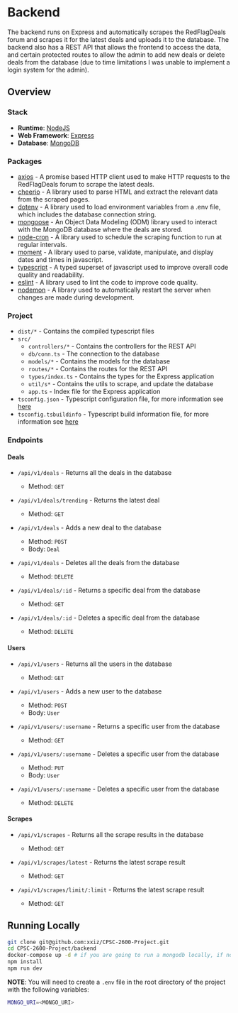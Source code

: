 # Backend
The backend runs on Express and automatically scrapes the RedFlagDeals forum and scrapes it for the latest deals and uploads it to the database. The backend also has a REST API that allows the frontend to access the data, and certain protected routes to allow the admin to add new deals or delete deals from the database (due to time limitations I was unable to implement a login system for the admin).

## Overview

### Stack
- **Runtime**: [NodeJS](https://nodejs.org/en/)
- **Web Framework**: [Express](https://expressjs.com/)
- **Database**: [MongoDB](https://www.mongodb.com/)

### Packages
- [axios](https://www.npmjs.com/package/axios) - A promise based HTTP client used to make HTTP requests to the RedFlagDeals forum to scrape the latest deals.
- [cheerio](https://www.npmjs.com/package/cheerio) - A library used to parse HTML and extract the relevant data from the scraped pages.
- [dotenv](https://www.npmjs.com/package/dotenv) - A library used to load environment variables from a .env file, which includes the database connection string.
- [mongoose](https://www.npmjs.com/package/mongoose) - An Object Data Modeling (ODM) library used to interact with the MongoDB database where the deals are stored.
- [node-cron](https://www.npmjs.com/package/node-cron) - A library used to schedule the scraping function to run at regular intervals.
- [moment](https://www.npmjs.com/package/moment) - A library used to parse, validate, manipulate, and display dates and times in javascript.
- [typescript](https://www.npmjs.com/package/typescript) - A typed superset of javascript used to improve overall code quality and readability.
- [eslint](https://www.npmjs.com/package/eslint) - A library used to lint the code to improve code quality.
- [nodemon](https://www.npmjs.com/package/nodemon) - A library used to automatically restart the server when changes are made during development.

### Project
- `dist/*` - Contains the compiled typescript files
- `src/`
    - `controllers/*` - Contains the controllers for the REST API
    - `db/conn.ts` - The connection to the database
    - `models/*` - Contains the models for the database
    - `routes/*` - Contains the routes for the REST API
    - `types/index.ts` - Contains the types for the Express application
    - `util/s*` - Contains the utils to scrape, and update the database
    - `app.ts` - Index file for the Express application
- `tsconfig.json` - Typescript configuration file, for more information see [here](https://www.typescriptlang.org/docs/handbook/tsconfig-json.html)
- `tsconfig.tsbuildinfo` - Typescript build information file, for more information see [here](https://www.typescriptlang.org/tsconfig#tsBuildInfoFile)

### Endpoints

#### Deals
- `/api/v1/deals` - Returns all the deals in the database
    - Method: `GET`

- `/api/v1/deals/trending` - Returns the latest deal
    - Method: `GET`

- `/api/v1/deals` - Adds a new deal to the database
    - Method: `POST`
    - Body: `Deal`

- `/api/v1/deals` - Deletes all the deals from the database
    - Method: `DELETE`

- `/api/v1/deals/:id` - Returns a specific deal from the database
    - Method: `GET`


- `/api/v1/deals/:id` - Deletes a specific deal from the database
    - Method: `DELETE`

#### Users
- `/api/v1/users` - Returns all the users in the database
    - Method: `GET`

- `/api/v1/users` - Adds a new user to the database
    - Method: `POST`
    - Body: `User`

- `/api/v1/users/:username` - Returns a specific user from the database
    - Method: `GET`

- `/api/v1/users/:username` - Deletes a specific user from the database
    - Method: `PUT`
    - Body: `User`

- `/api/v1/users/:username` - Deletes a specific user from the database
    - Method: `DELETE`

#### Scrapes
- `/api/v1/scrapes` - Returns all the scrape results in the database
    - Method: `GET`

- `/api/v1/scrapes/latest` - Returns the latest scrape result
    - Method: `GET`

- `/api/v1/scrapes/limit/:limit` - Returns the latest scrape result
    - Method: `GET`

## Running Locally
```bash
git clone git@github.com:xxiz/CPSC-2600-Project.git
cd CPSC-2600-Project/backend
docker-compose up -d # if you are going to run a mongodb locally, if not skip this step and refer to the note below
npm install
npm run dev
```
**NOTE**: You will need to create a `.env` file in the root directory of the project with the following variables:
```bash
MONGO_URI=<MONGO_URI>
```